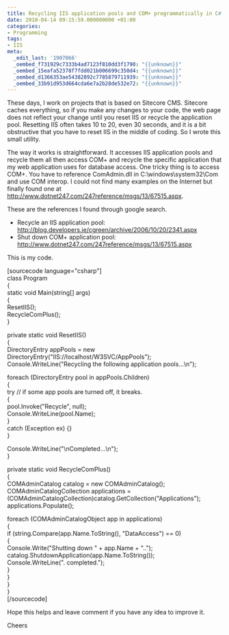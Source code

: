 ```yaml
---
title: Recycling IIS application pools and COM+ programmatically in C#
date: 2010-04-14 09:15:59.000000000 +01:00
categories:
- Programming
tags:
- IIS
meta:
  _edit_last: '1907066'
  _oembed_f731929c7333b4ad7123f810dd3f1790: "{{unknown}}"
  _oembed_15eafa52378f7fdd021b006699c350d4: "{{unknown}}"
  _oembed_d1366353ae54382892c7785879711939: "{{unknown}}"
  _oembed_33b91d953d664cda6e7a2b28de532e72: "{{unknown}}"
---
```

<p>These days, I work on projects that is based on Sitecore CMS. Sitecore caches everything, so if you make any changes to your code, the web page does not reflect your change until you reset IIS or recycle the application pool. Resetting IIS often takes 10 to 20, even 30 seconds, and it is a bit obstructive that you have to reset IIS in the middle of coding. So I wrote this small utility.</p>
<p>The way it works is straightforward. It accesses IIS application pools and recycle them all then access COM+ and recycle the specific application that my web application uses for database access. One tricky thing is to access COM+. You have to reference ComAdmin.dll in C:\windows\system32\Com and use COM interop. I could not find many examples on the Internet but finally found one at <a href="http://www.dotnet247.com/247reference/msgs/13/67515.aspx">http://www.dotnet247.com/247reference/msgs/13/67515.aspx</a>.</p>
<p>These are the references I found through google search.</p>
<ul>
<li>Recycle an IIS application pool: <a href="http://blog.developers.ie/cgreen/archive/2006/10/20/2341.aspx">http://blog.developers.ie/cgreen/archive/2006/10/20/2341.aspx</a></li>
<li>Shut down COM+ application pool: <a href="http://www.dotnet247.com/247reference/msgs/13/67515.aspx">http://www.dotnet247.com/247reference/msgs/13/67515.aspx</a></li>
</ul>
<p>This is my code.</p>
<p>[sourcecode language="csharp"]<br />
class Program<br />
{<br />
    static void Main(string[] args)<br />
    {<br />
        ResetIIS();<br />
        RecycleComPlus();<br />
    }</p>
<p>    private static void ResetIIS()<br />
    {<br />
       DirectoryEntry appPools = new DirectoryEntry(&quot;IIS://localhost/W3SVC/AppPools&quot;);<br />
       Console.WriteLine(&quot;Recycling the following application pools...\n&quot;);</p>
<p>       foreach (DirectoryEntry pool in appPools.Children)<br />
       {<br />
       try // if some app pools are turned off, it breaks.<br />
       {<br />
           pool.Invoke(&quot;Recycle&quot;, null);<br />
           Console.WriteLine(pool.Name);<br />
       }<br />
       catch (Exception ex) {}<br />
    }</p>
<p>    Console.WriteLine(&quot;\nCompleted...\n&quot;);<br />
}</p>
<p>    private static void RecycleComPlus()<br />
    {<br />
        COMAdminCatalog catalog = new COMAdminCatalog();<br />
        COMAdminCatalogCollection applications = (COMAdminCatalogCollection)catalog.GetCollection(&quot;Applications&quot;);<br />
        applications.Populate();</p>
<p>        foreach (COMAdminCatalogObject app in applications)<br />
        {<br />
            if (string.Compare(app.Name.ToString(), &quot;DataAccess&quot;) == 0)<br />
            {<br />
                Console.Write(&quot;Shutting down &quot; + app.Name + &quot;..&quot;);<br />
                catalog.ShutdownApplication(app.Name.ToString());<br />
                Console.WriteLine(&quot;. completed.&quot;);<br />
            }<br />
        }<br />
    }<br />
}<br />
[/sourcecode]</p>
<p>Hope this helps and leave comment if you have any idea to improve it.</p>
<p>Cheers</p>
